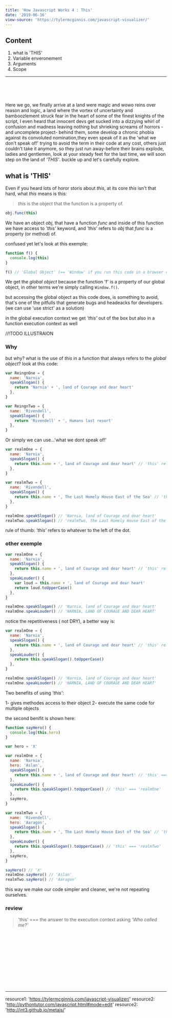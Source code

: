 ```yaml
---
title: 'How Javascript Works 4 : This'
date: '2019-06-16'
view-source: 'https://tylermcginnis.com/javascript-visualizer/'
---
```


## Content

1. what is 'THIS'
2. Variable enveronement
3. Arguments
4. Scope

---

<br/>
<br/>
<br/>

Here we go, we finally arrive at a land were magic and wowo reins over reason and logic, a land where the vortex of uncertainty and bamboozlement struck fear in the heart of some of the finest knights of the script, I even heard that innocent devs get sucked into a dizzying whirl of confusion and madness leaving nothing but shrieking screams of horrors -and uncomplete project- behind them, some develop a chronic phobia against its convoluted nomination,they even speak of it as the 'what we don't speak of!' trying to avoid the term in their code at any cost, others just couldn't take it anymore, so they just run away-before their brains explode, ladies and gentlemen, look at your steady feet for the last time, we will soon step on the land of _'THIS'_. buckle up and let's carefully explore.

## what is 'THIS'

Even if you heard lots of horor storis about _this_, at its core _this_ isn't that hard, what _this_ means is this:

> _this_ is the object that the function is a property of.

```js
obj.func(this)
```

We have an object _obj_, that have a function _func_ and inside of this function we have access to _'this'_ keyword, and _'this_' refers to _obj_ that _func_ is a property (or method) of.

confused yet let's look at this exemple:

```js
function f() {
  console.log(this)
}

f() // 'Global Object' (== 'Window' if you run this code in a browser console)
```

We get the _global object_ because the function 'f' is a property of our global object, in other terms we're simply calling `Window.f()`.

but accessing the global object as this code does, is something to avoid, that's one of the pitfulls that generate bugs and headeacks for developers.(we can use 'use strict' as a solution)

in the global execution context we get _'this'_ out of the box but also in a function execution context as well

//!TODO ILLUSTRAION

### Why

but why? what is the use of _this_ in a function that always refers to the _global object_? look at this code:

```js
var ReingnOne = {
  name: 'Narnia',
  speakSlogan() {
    return 'Narnia' + ', land of Courage and dear heart'
  },
}

var ReingnTwo = {
  name: 'Rivendell',
  speakSlogan() {
    return 'Rivendell' + ', Humans last resort'
  },
}
```

Or simply we can use...'what we dont speak of!'

```js
var realmOne = {
  name: 'Narnia',
  speakSlogan() {
    return this.name + ', land of Courage and dear heart' // 'this' refers to 'realmOne' object
  },
}

var realmTwo = {
  name: 'Rivendell',
  speakSlogan() {
    return this.name + ', The Last Homely House East of the Sea' // 'this' refers to 'realmTwo' object
  },
}

realmOne.speakSlogan() // 'Narnia, land of Courage and dear heart'
realmTwo.speakSlogan() // 'realmTwo, the Last Homely House East of the Sea'
```

rule of thumb: _'this'_ refers to whatever to the left of the dot.

### other exemple

```js
var realmOne = {
  name: 'Narnia',
  speakSlogan() {
    return this.name + ', land of Courage and dear heart' // 'this' refers to 'realmOne'
  },
  speakLouder() {
    var loud = this.name + ', land of Courage and dear heart'
    return loud.toUpperCase()
  },
}

realmOne.speakSlogan() // 'Narnia, land of Courage and dear heart'
realmOne.speakLouder() // 'NARNIA, LAND OF COURAGE AND DEAR HEART'
```

notice the repetitiveness ( not DRY), a better way is:

```js
var realmOne = {
  name: 'Narnia',
  speakSlogan() {
    return this.name + ', land of Courage and dear heart' // 'this' refers to 'realmOne'
  },
  speakLouder() {
    return this.speakSlogan().toUpperCase()
  },
}

realmOne.speakSlogan() // 'Narnia, land of Courage and dear heart'
realmOne.speakLouder() // 'NARNIA, LAND OF COURAGE AND DEAR HEART'
```

Two benefits of using _'this'_:

1- gives methodes access to their object
2- execute the same code for multiple objects

the second benifit is shown here:

```js
function sayHero() {
  console.log(this.hero)
}

var hero = 'X'

var realmOne = {
  name: 'Narnia',
  hero: 'Aslan',
  speakSlogan() {
    return this.name + ', land of Courage and dear heart' // 'this' === 'realmOne'
  },
  speakLouder() {
    return this.speakSlogan().toUpperCase() // 'this' === 'realmOne'
  },
  sayHero,
}

var realmTwo = {
  name: 'Rivendell',
  hero: 'Aaragon',
  speakSlogan() {
    return this.name + ', The Last Homely House East of the Sea' // 'this' === 'realmTwo'
  },
  speakLouder() {
    return this.speakSlogan().toUpperCase() // 'this' === 'realmTwo'
  },
  sayHero,
}

sayHero() // 'X'
realmOne.sayHero() // 'Aslan'
realmTwo.sayHero() // 'Aaragon'
```

this way we make our code simpler and cleaner, we're not repeating ourselves.

### review

> 'this' === the answer to the execution context asking _'Who called me?'_

<br/><br/><br/><br/><br/><br/><br/><br/><br/><br/>

---

resource1: 'https://tylermcginnis.com/javascript-visualizer/'
resource2: 'http://pythontutor.com/javascript.html#mode=edit'
resource2: 'http://int3.github.io/metajs/'
